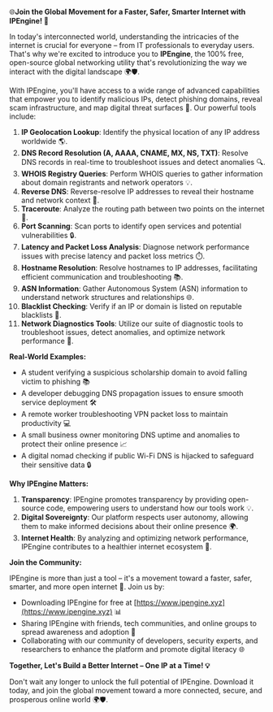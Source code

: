 🌐**Join the Global Movement for a Faster, Safer, Smarter Internet with IPEngine! 🚀**

In today's interconnected world, understanding the intricacies of the internet is crucial for everyone – from IT professionals to everyday users. That's why we're excited to introduce you to **IPEngine**, the 100% free, open-source global networking utility that's revolutionizing the way we interact with the digital landscape 🌍🛡️.

With IPEngine, you'll have access to a wide range of advanced capabilities that empower you to identify malicious IPs, detect phishing domains, reveal scam infrastructure, and map digital threat surfaces 🔐. Our powerful tools include:

1. **IP Geolocation Lookup**: Identify the physical location of any IP address worldwide 🌎.
2. **DNS Record Resolution (A, AAAA, CNAME, MX, NS, TXT)**: Resolve DNS records in real-time to troubleshoot issues and detect anomalies 🔍.
3. **WHOIS Registry Queries**: Perform WHOIS queries to gather information about domain registrants and network operators 💡.
4. **Reverse DNS**: Reverse-resolve IP addresses to reveal their hostname and network context 🤔.
5. **Traceroute**: Analyze the routing path between two points on the internet 📡.
6. **Port Scanning**: Scan ports to identify open services and potential vulnerabilities 🔒.
7. **Latency and Packet Loss Analysis**: Diagnose network performance issues with precise latency and packet loss metrics ⏱️.
8. **Hostname Resolution**: Resolve hostnames to IP addresses, facilitating efficient communication and troubleshooting 📚.
9. **ASN Information**: Gather Autonomous System (ASN) information to understand network structures and relationships 🌐.
10. **Blacklist Checking**: Verify if an IP or domain is listed on reputable blacklists 🔴.
11. **Network Diagnostics Tools**: Utilize our suite of diagnostic tools to troubleshoot issues, detect anomalies, and optimize network performance 🔧.

**Real-World Examples:**

* A student verifying a suspicious scholarship domain to avoid falling victim to phishing 📚
* A developer debugging DNS propagation issues to ensure smooth service deployment 🛠️
* A remote worker troubleshooting VPN packet loss to maintain productivity 💻
* A small business owner monitoring DNS uptime and anomalies to protect their online presence 📈
* A digital nomad checking if public Wi-Fi DNS is hijacked to safeguard their sensitive data 🔒

**Why IPEngine Matters:**

1. **Transparency**: IPEngine promotes transparency by providing open-source code, empowering users to understand how our tools work 💡.
2. **Digital Sovereignty**: Our platform respects user autonomy, allowing them to make informed decisions about their online presence 🌍.
3. **Internet Health**: By analyzing and optimizing network performance, IPEngine contributes to a healthier internet ecosystem 🌟.

**Join the Community:**

IPEngine is more than just a tool – it's a movement toward a faster, safer, smarter, and more open internet 🚀. Join us by:

* Downloading IPEngine for free at [https://www.ipengine.xyz](https://www.ipengine.xyz) 📊
* Sharing IPEngine with friends, tech communities, and online groups to spread awareness and adoption 🤝
* Collaborating with our community of developers, security experts, and researchers to enhance the platform and promote digital literacy 🌐

**Together, Let's Build a Better Internet – One IP at a Time! 💡**

Don't wait any longer to unlock the full potential of IPEngine. Download it today, and join the global movement toward a more connected, secure, and prosperous online world 🌍🛡️.